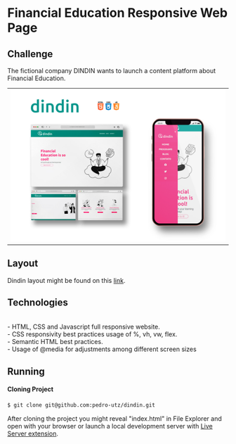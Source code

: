 # Financial Education Responsive Web Page

<h2>Challenge</h2>

<p>
The fictional company DINDIN wants to launch a content platform about Financial Education. 
</p>

<table>
  <tr>
    <td valign="top"; style="border:none"><img src="https://github.com/pedro-utz/dindin/blob/master/img/banner-dindin.jpg"/></td>
  </tr>
</table>

<h2> Layout </h2>
Dindin layout might be found on this <a href="https://www.figma.com/file/fBQ1nm00ynNQPK9GBwyMBc/dindin?node-id=0%3A1">link</a>.

<h2>Technologies</h2>

<p>
<br>
- HTML, CSS and Javascript full responsive website.<br>
- CSS responsivity best practices usage of %, vh, vw, flex.<br>
- Semantic HTML best practices.<br>
- Usage of @media for adjustments among different screen sizes
</p>

<h2> Running </2>

#### Cloning Project
```sh
$ git clone git@github.com:pedro-utz/dindin.git
```
<p> After cloning the project you might reveal "index.html" in File Explorer and open with your browser or launch a local development server with <a href="https://marketplace.visualstudio.com/items?itemName=ritwickdey.LiveServer">Live Server extension</a>.</p>

